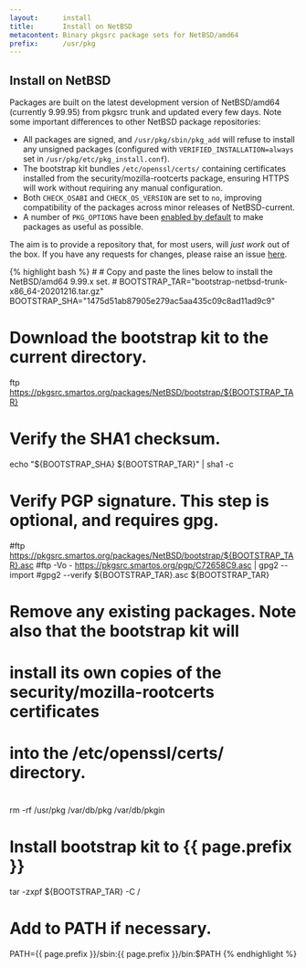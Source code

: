 ```yaml
---
layout:      install
title:       Install on NetBSD
metacontent: Binary pkgsrc package sets for NetBSD/amd64
prefix:      /usr/pkg
---
```


<div class="container">
	<div class="row">
		<div class="col-md-10 col-md-offset-1">
			<h2 class="text-center">Install on NetBSD</h2>
		</div>
	</div>
	<div class="row">
		<div class="col-md-10 col-md-offset-1">
			<p class="lead">
				Packages are built on the latest development
				version of NetBSD/amd64 (currently 9.99.95)
				from pkgsrc trunk and updated every few days.
				Note some important differences to other NetBSD
				package repositories:
			</p>
			<ul class="lead">
				<li class="lead">
					All packages are signed, and <code>/usr/pkg/sbin/pkg_add</code> will refuse to install
					any unsigned packages (configured with <code>VERIFIED_INSTALLATION=always</code> set in
					<code>/usr/pkg/etc/pkg_install.conf</code>).
				</li>
				<li class="lead">
					The bootstrap kit bundles <code>/etc/openssl/certs/</code> containing certificates installed
					from the security/mozilla-rootcerts package, ensuring HTTPS will work without requiring any
					manual configuration.
				</li>
				<li class="lead">
					Both <code>CHECK_OSABI</code> and <code>CHECK_OS_VERSION</code> are set to <code>no</code>,
					improving compatibility of the packages across minor releases of NetBSD-current.
				</li>
				<li class="lead">
					A number of <code>PKG_OPTIONS</code> have been
					<a href="https://github.com/TritonDataCenter/pkgbuild/blob/master/include/pkgoptions/netbsd.mk">
					enabled by default</a> to make packages as useful as possible.
				</li>
			</ul>
			<p class="lead">
				The aim is to provide a repository that, for most users, will <em>just work</em> out of the box.
				If you have any requests for changes, please raise an issue
				<a href="https://github.com/TritonDataCenter/pkgbuild/issues">here</a>.
			</p>
		</div>
	</div>
	<div class="row">
		<div class="col-md-10 col-md-offset-1">
			<div class="tab-content">
				<div role="tabpanel" class="tab-pane active" id="netbsd-install">
					<p></p>
{% highlight bash %}
#
# Copy and paste the lines below to install the NetBSD/amd64 9.99.x set.
#
BOOTSTRAP_TAR="bootstrap-netbsd-trunk-x86_64-20201216.tar.gz"
BOOTSTRAP_SHA="1475d51ab87905e279ac5aa435c09c8ad11ad9c9"

# Download the bootstrap kit to the current directory.
ftp https://pkgsrc.smartos.org/packages/NetBSD/bootstrap/${BOOTSTRAP_TAR}

# Verify the SHA1 checksum.
echo "${BOOTSTRAP_SHA} ${BOOTSTRAP_TAR}" | sha1 -c

# Verify PGP signature.  This step is optional, and requires gpg.
#ftp https://pkgsrc.smartos.org/packages/NetBSD/bootstrap/${BOOTSTRAP_TAR}.asc
#ftp -Vo - https://pkgsrc.smartos.org/pgp/C72658C9.asc | gpg2 --import
#gpg2 --verify ${BOOTSTRAP_TAR}.asc ${BOOTSTRAP_TAR}

#
# Remove any existing packages.  Note also that the bootstrap kit will
# install its own copies of the security/mozilla-rootcerts certificates
# into the /etc/openssl/certs/ directory.
#
rm -rf /usr/pkg /var/db/pkg /var/db/pkgin

# Install bootstrap kit to {{ page.prefix }}
tar -zxpf ${BOOTSTRAP_TAR} -C /

# Add to PATH if necessary.
PATH={{ page.prefix }}/sbin:{{ page.prefix }}/bin:$PATH
{% endhighlight %}
				</div>
			</div>
		</div>
	</div>
</div>

